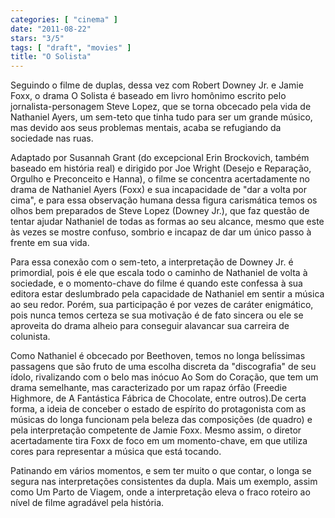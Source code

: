 ```yaml
---
categories: [ "cinema" ]
date: "2011-08-22"
stars: "3/5"
tags: [ "draft", "movies" ]
title: "O Solista"
---
```

Seguindo o filme de duplas, dessa vez com Robert Downey Jr. e Jamie
Foxx, o drama O Solista é baseado em livro homônimo escrito pelo
jornalista-personagem Steve Lopez, que se torna obcecado pela vida de
Nathaniel Ayers, um sem-teto que tinha tudo para ser um grande músico,
mas devido aos seus problemas mentais, acaba se refugiando da sociedade
nas ruas.

Adaptado por Susannah Grant (do excepcional Erin Brockovich, também
baseado em história real) e dirigido por Joe Wright (Desejo e
Reparação, Orgulho e Preconceito e Hanna), o filme se concentra
acertadamente no drama de Nathaniel Ayers (Foxx) e sua incapacidade de
"dar a volta por cima", e para essa observação humana dessa figura
carismática temos os olhos bem preparados de Steve Lopez (Downey Jr.),
que faz questão de tentar ajudar Nathaniel de todas as formas ao seu
alcance, mesmo que este às vezes se mostre confuso, sombrio e incapaz
de dar um único passo à frente em sua vida.

Para essa conexão com o sem-teto, a interpretação de Downey Jr. é
primordial, pois é ele que escala todo o caminho de Nathaniel de volta
à sociedade, e o momento-chave do filme é quando este confessa à
sua editora estar deslumbrado pela capacidade de Nathaniel em sentir a
música ao seu redor. Porém, sua participação é por vezes de caráter
enigmático, pois nunca temos certeza se sua motivação é de fato
sincera ou ele se aproveita do drama alheio para conseguir alavancar
sua carreira de colunista.

Como Nathaniel é obcecado por Beethoven, temos no longa belíssimas
passagens que são fruto de uma escolha discreta da "discografia" de
seu ídolo, rivalizando com o belo mas inócuo Ao Som do Coração, que
tem um drama semelhante, mas caracterizado por um rapaz órfão (Freedie
Highmore, de A Fantástica Fábrica de Chocolate, entre outros).De certa
forma, a ideia de conceber o estado de espírito do protagonista com as
músicas do longa funcionam pela beleza das composições (de quadro)
e pela interpretação competente de Jamie Foxx. Mesmo assim, o diretor
acertadamente tira Foxx de foco em um momento-chave, em que utiliza
cores para representar a música que está tocando.

Patinando em vários momentos, e sem ter muito o que contar, o longa
se segura nas interpretações consistentes da dupla. Mais um exemplo,
assim como Um Parto de Viagem, onde a interpretação eleva o fraco
roteiro ao nível de filme agradável pela história.

